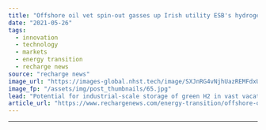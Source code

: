 ```yaml
---
title: "Offshore oil vet spin-out gasses up Irish utility ESB's hydrogen-fuelled decarbonisation plans"
date: "2021-05-26"
tags: 
  - innovation
  - technology
  - markets
  - energy transition
  - recharge news
source: "recharge news"
image_url: "https://images-global.nhst.tech/image/SXJnRG4vNjhUazREMFdxUUsxdUV3TXIrZXJBYVhYZis2T0tabnBRa29sND0=/nhst/binary/04990ba24cc29977b03896a0af4c07aa"
image_fp: "/assets/img/post_thumbnails/65.jpg"
lead: "Potential for industrial-scale storage of green H2 in vast vacated geological caverns beneath the seabed off Ireland being explored with asset developer dCarbonX"
article_url: "https://www.rechargenews.com/energy-transition/offshore-oil-vet-spin-out-gasses-up-irish-utility-esbs-hydrogen-fuelled-decarbonisation-plans/2-1-1016396"
---
```


---
